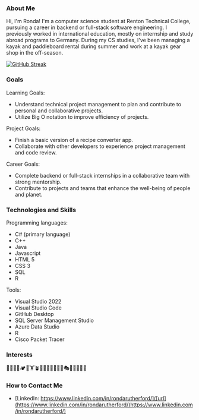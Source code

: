 ### About Me
Hi, I'm Ronda! I'm a computer science student at Renton Technical College, pursuing a career in backend or full-stack software engineering. I previously worked in international education, mostly on internship and study abroad programs to Germany. During my CS studies, I've been managing a kayak and paddleboard rental during summer and work at a kayak gear shop in the off-season. 

[![GitHub Streak](https://streak-stats.demolab.com?user=rondastar&theme=radical)](https://git.io/streak-stats)

### Goals
Learning Goals:
- Understand technical project management to plan and contribute to personal and collaborative projects.
- Utilize Big O notation to improve efficiency of projects.

Project Goals:
- Finish a basic version of a recipe converter app.
- Collaborate with other developers to experience project management and code review.

Career Goals:
- Complete backend or full-stack internships in a collaborative team with strong mentorship.
- Contribute to projects and teams that enhance the well-being of people and planet.

### Technologies and Skills
Programming languages: 
- C# (primary language)
- C++
- Java
- Javascript
- HTML 5
- CSS 3
- SQL
- R

Tools:
- Visual Studio 2022
- Visual Studio Code
- GitHub Desktop
- SQL Server Management Studio
- Azure Data Studio
- R
- Cisco Packet Tracer

### Interests
🛶🏃🏻‍♀️🏕️🥾🏋️🪴🧘🏻‍♀️🎤🎶🎸🎻🎭🍳🧳👩🏻‍💻️

### How to Contact Me
- [LinkedIn: https://www.linkedin.com/in/rondarutherford/]([url](https://www.linkedin.com/in/rondarutherford/)https://www.linkedin.com/in/rondarutherford/)
